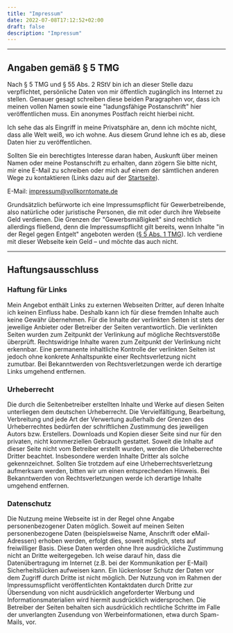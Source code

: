 ```yaml
---
title: "Impressum"
date: 2022-07-08T17:12:52+02:00
draft: false
description: "Impressum"
---
```


---

## Angaben gemäß § 5 TMG

Nach § 5 TMG und § 55 Abs. 2 RStV bin ich an dieser Stelle dazu verpflichtet, persönliche Daten von mir öffentlich zugänglich ins Internet zu stellen.
Genauer gesagt schreiben diese beiden Paragraphen vor, dass ich meinen vollen Namen sowie eine "ladungsfähige Postanschrift" hier veröffentlichen muss. Ein anonymes Postfach reicht hierbei nicht.

Ich sehe das als Eingriff in meine Privatsphäre an, denn ich möchte nicht, dass alle Welt weiß, wo ich wohne. Aus diesem Grund lehne ich es ab, diese Daten hier zu veröffentlichen.

Sollten Sie ein berechtigtes Interesse daran haben, Auskunft über meinen Namen oder meine Postanschrift zu erhalten, dann zögern Sie bitte nicht, mir eine E-Mail zu schreiben oder mich auf einem der sämtlichen anderen Wege zu kontaktieren (Links dazu auf der [Startseite](https://vollkorntomate.de/de/)).

E-Mail: impressum@vollkorntomate.de

Grundsätzlich befürworte ich eine Impressumspflicht für Gewerbetreibende, also natürliche oder juristische Personen, die mit oder durch ihre Webseite Geld verdienen. Die Grenzen der "Gewerbsmäßigkeit" sind rechtlich allerdings fließend, denn die Impressumspflicht gilt bereits, wenn Inhalte "in der Regel gegen Entgelt" angeboten werden ([§ 5 Abs. 1 TMG](https://www.gesetze-im-internet.de/tmg/__5.html)). Ich verdiene mit dieser Webseite kein Geld – und möchte das auch nicht.


---

## Haftungsausschluss

### Haftung für Links

Mein Angebot enthält Links zu externen Webseiten Dritter, auf deren Inhalte ich keinen Einfluss habe. Deshalb kann ich für diese fremden Inhalte auch keine Gewähr übernehmen. Für die Inhalte der verlinkten Seiten ist stets der jeweilige Anbieter oder Betreiber der Seiten verantwortlich. Die verlinkten Seiten wurden zum Zeitpunkt der Verlinkung auf mögliche Rechtsverstöße überprüft. Rechtswidrige Inhalte waren zum Zeitpunkt der Verlinkung nicht erkennbar. Eine permanente inhaltliche Kontrolle der verlinkten Seiten ist jedoch ohne konkrete Anhaltspunkte einer Rechtsverletzung nicht zumutbar. Bei Bekanntwerden von Rechtsverletzungen werde ich derartige Links umgehend entfernen.

### Urheberrecht

Die durch die Seitenbetreiber erstellten Inhalte und Werke auf diesen Seiten unterliegen dem deutschen Urheberrecht. Die Vervielfältigung, Bearbeitung, Verbreitung und jede Art der Verwertung außerhalb der Grenzen des Urheberrechtes bedürfen der schriftlichen Zustimmung des jeweiligen Autors bzw. Erstellers. Downloads und Kopien dieser Seite sind nur für den privaten, nicht kommerziellen Gebrauch gestattet. Soweit die Inhalte auf dieser Seite nicht vom Betreiber erstellt wurden, werden die Urheberrechte Dritter beachtet. Insbesondere werden Inhalte Dritter als solche gekennzeichnet. Sollten Sie trotzdem auf eine Urheberrechtsverletzung aufmerksam werden, bitten wir um einen entsprechenden Hinweis. Bei Bekanntwerden von Rechtsverletzungen werde ich derartige Inhalte umgehend entfernen.

### Datenschutz

Die Nutzung meine Webseite ist in der Regel ohne Angabe personenbezogener Daten möglich. Soweit auf meinen Seiten personenbezogene Daten (beispielsweise Name, Anschrift oder eMail-Adressen) erhoben werden, erfolgt dies, soweit möglich, stets auf freiwilliger Basis. Diese Daten werden ohne Ihre ausdrückliche Zustimmung nicht an Dritte weitergegeben. 
Ich weise darauf hin, dass die Datenübertragung im Internet (z.B. bei der Kommunikation per E-Mail) Sicherheitslücken aufweisen kann. Ein lückenloser Schutz der Daten vor dem Zugriff durch Dritte ist nicht möglich. 
Der Nutzung von im Rahmen der Impressumspflicht veröffentlichten Kontaktdaten durch Dritte zur Übersendung von nicht ausdrücklich angeforderter Werbung und Informationsmaterialien wird hiermit ausdrücklich widersprochen. Die Betreiber der Seiten behalten sich ausdrücklich rechtliche Schritte im Falle der unverlangten Zusendung von Werbeinformationen, etwa durch Spam-Mails, vor.